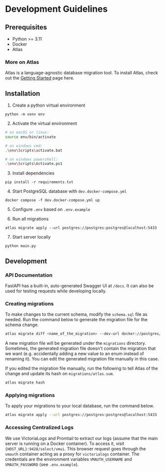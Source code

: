 # Development Guidelines

## Prerequisites

- Python >= 3.11
- Docker
- Atlas

### More on Atlas

Atlas is a language-agnostic database migration tool. To install Atlas, check out the [Getting Started](https://atlasgo.io/getting-started/) page here.

## Installation

1. Create a python virtual environment

```
python -m venv env
```

2. Activate the virtual environment

```bash
# on macOS or linux:
source env/bin/activate

# on windows cmd:
.\env\Scripts\activate.bat

# on windows powershell:
.\env\Scripts\Activate.ps1
```

3. Install dependencies

```
pip install -r requirements.txt
```

4. Start PostgreSQL database with `dev.docker-compose.yml`

```
docker compose -f dev.docker-compose.yml up
```

5. Configure `.env` based on `.env.example`

6. Run all migrations

```
atlas migrate apply --url postgres://postgres:postgres@localhost:5433
```

7. Start server locally

```
python main.py
```

## Development

### API Documentation

FastAPI has a built-in, auto-generated Swagger UI at `/docs`. It can also be used for testing requests while developing locally.

### Creating migrations

To make changes to the current schema, modify the `schema.sql` file as needed. Run the command below to generate the migration file for the schema change.

```bash
atlas migrate diff <name_of_the_migration> --dev-url docker://postgres/16/dev --to file://schema.sql
```

A new migration file will be generated under the `migrations` directory. Sometimes, the generated migration file doesn't contain the migration that we want (e.g. accidentally adding a new value to an enum instead of renaming it). You can edit the generated migration file manually in this case.

If you edited the migration file manually, run the following to tell Atlas of the change and update its hash on `migrations/atlas.sum`.

```bash
atlas migrate hash
```

### Applying migrations

To apply your migrations to your local database, run the command below.

```bash
atlas migrate apply --url postgres://postgres:postgres@localhost:5433
```

### Accessing Centralized Logs

We use VictoriaLogs and Promtail to extract our logs (assume that the main server is running on a Docker container).
To access it, visit `{HOST_URL}:9428/select/vmui`. This browser request goes through the `vmauth` container acting as a proxy
for `victorialogs` container. The credentials are the environment variables `VMAUTH_USERNAME` and `VMAUTH_PASSWORD` (see `.env.example`).